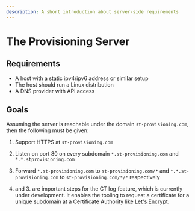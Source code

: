 ```yaml
---
description: A short introduction about server-side requirements
---
```


# The Provisioning Server

## Requirements

* A host with a static ipv4/ipv6 address or similar setup
* The host should run a Linux distribution
* A DNS provider with API access

## Goals

Assuming the server is reachable under the domain `st-provisioning.com`, then the following must be given:

1. Support HTTPS at `st-provisioning.com`
2. Listen on port 80  on every subdomain `*.st-provisioning.com` and `*.*.stprovisioning.com`
3. Forward `*.st-provisioning.com` to `st-provisioning.com/*` and `*.*.st-provisioning.com` to `st-provisioning.com/*/*` respectively

 2. and 3. are important steps for the CT log feature, which is currently under development. It enables the tooling to  request a certificate for a unique subdomain at a Certificate Authority like [Let's Encrypt](https://letsencrypt.org/docs/ct-logs/).

